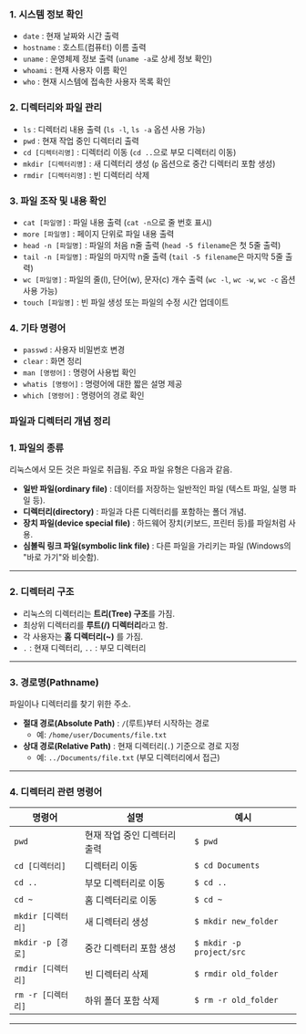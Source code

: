### **1. 시스템 정보 확인**

- `date` : 현재 날짜와 시간 출력
- `hostname` : 호스트(컴퓨터) 이름 출력
- `uname` : 운영체제 정보 출력 (`uname -a`로 상세 정보 확인)
- `whoami` : 현재 사용자 이름 확인
- `who` : 현재 시스템에 접속한 사용자 목록 확인

### **2. 디렉터리와 파일 관리**

- `ls` : 디렉터리 내용 출력 (`ls -l`, `ls -a` 옵션 사용 가능)
- `pwd` : 현재 작업 중인 디렉터리 출력
- `cd [디렉터리명]` : 디렉터리 이동 (`cd ..`으로 부모 디렉터리 이동)
- `mkdir [디렉터리명]` : 새 디렉터리 생성 (`p` 옵션으로 중간 디렉터리 포함 생성)
- `rmdir [디렉터리명]` : 빈 디렉터리 삭제

### **3. 파일 조작 및 내용 확인**

- `cat [파일명]` : 파일 내용 출력 (`cat -n`으로 줄 번호 표시)
- `more [파일명]` : 페이지 단위로 파일 내용 출력
- `head -n [파일명]` : 파일의 처음 n줄 출력 (`head -5 filename`은 첫 5줄 출력)
- `tail -n [파일명]` : 파일의 마지막 n줄 출력 (`tail -5 filename`은 마지막 5줄 출력)
- `wc [파일명]` : 파일의 줄(l), 단어(w), 문자(c) 개수 출력 (`wc -l`, `wc -w`, `wc -c` 옵션 사용 가능)
- `touch [파일명]` : 빈 파일 생성 또는 파일의 수정 시간 업데이트

### **4. 기타 명령어**

- `passwd` : 사용자 비밀번호 변경
- `clear` : 화면 정리
- `man [명령어]` : 명령어 사용법 확인
- `whatis [명령어]` : 명령어에 대한 짧은 설명 제공
- `which [명령어]` : 명령어의 경로 확인

### **파일과 디렉터리 개념 정리**

### **1. 파일의 종류**

리눅스에서 모든 것은 파일로 취급됨. 주요 파일 유형은 다음과 같음.

- **일반 파일(ordinary file)** : 데이터를 저장하는 일반적인 파일 (텍스트 파일, 실행 파일 등).
- **디렉터리(directory)** : 파일과 다른 디렉터리를 포함하는 폴더 개념.
- **장치 파일(device special file)** : 하드웨어 장치(키보드, 프린터 등)를 파일처럼 사용.
- **심볼릭 링크 파일(symbolic link file)** : 다른 파일을 가리키는 파일 (Windows의 "바로 가기"와 비슷함).

---

### **2. 디렉터리 구조**

- 리눅스의 디렉터리는 **트리(Tree) 구조**를 가짐.
- 최상위 디렉터리를 **루트(/) 디렉터리**라고 함.
- 각 사용자는 **홈 디렉터리(~)** 를 가짐.
- `.` : 현재 디렉터리, `..` : 부모 디렉터리

---

### **3. 경로명(Pathname)**

파일이나 디렉터리를 찾기 위한 주소.

- **절대 경로(Absolute Path)** : `/`(루트)부터 시작하는 경로
    - 예: `/home/user/Documents/file.txt`
- **상대 경로(Relative Path)** : 현재 디렉터리(`.`) 기준으로 경로 지정
    - 예: `../Documents/file.txt` (부모 디렉터리에서 접근)

---

### **4. 디렉터리 관련 명령어**

| 명령어 | 설명 | 예시 |
| --- | --- | --- |
| `pwd` | 현재 작업 중인 디렉터리 출력 | `$ pwd` |
| `cd [디렉터리]` | 디렉터리 이동 | `$ cd Documents` |
| `cd ..` | 부모 디렉터리로 이동 | `$ cd ..` |
| `cd ~` | 홈 디렉터리로 이동 | `$ cd ~` |
| `mkdir [디렉터리]` | 새 디렉터리 생성 | `$ mkdir new_folder` |
| `mkdir -p [경로]` | 중간 디렉터리 포함 생성 | `$ mkdir -p project/src` |
| `rmdir [디렉터리]` | 빈 디렉터리 삭제 | `$ rmdir old_folder` |
| `rm -r [디렉터리]` | 하위 폴더 포함 삭제 | `$ rm -r old_folder` |

---